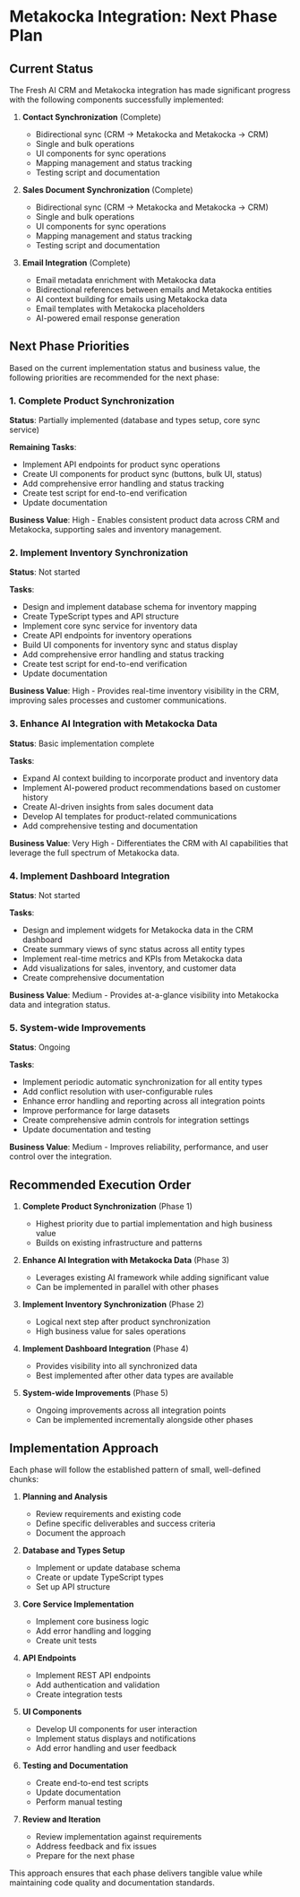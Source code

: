 # Metakocka Integration: Next Phase Plan

## Current Status

The Fresh AI CRM and Metakocka integration has made significant progress with the following components successfully implemented:

1. **Contact Synchronization** (Complete)
   - Bidirectional sync (CRM → Metakocka and Metakocka → CRM)
   - Single and bulk operations
   - UI components for sync operations
   - Mapping management and status tracking
   - Testing script and documentation

2. **Sales Document Synchronization** (Complete)
   - Bidirectional sync (CRM → Metakocka and Metakocka → CRM)
   - Single and bulk operations
   - UI components for sync operations
   - Mapping management and status tracking
   - Testing script and documentation

3. **Email Integration** (Complete)
   - Email metadata enrichment with Metakocka data
   - Bidirectional references between emails and Metakocka entities
   - AI context building for emails using Metakocka data
   - Email templates with Metakocka placeholders
   - AI-powered email response generation

## Next Phase Priorities

Based on the current implementation status and business value, the following priorities are recommended for the next phase:

### 1. Complete Product Synchronization

**Status**: Partially implemented (database and types setup, core sync service)

**Remaining Tasks**:
- Implement API endpoints for product sync operations
- Create UI components for product sync (buttons, bulk UI, status)
- Add comprehensive error handling and status tracking
- Create test script for end-to-end verification
- Update documentation

**Business Value**: High - Enables consistent product data across CRM and Metakocka, supporting sales and inventory management.

### 2. Implement Inventory Synchronization

**Status**: Not started

**Tasks**:
- Design and implement database schema for inventory mapping
- Create TypeScript types and API structure
- Implement core sync service for inventory data
- Create API endpoints for inventory operations
- Build UI components for inventory sync and status display
- Add comprehensive error handling and status tracking
- Create test script for end-to-end verification
- Update documentation

**Business Value**: High - Provides real-time inventory visibility in the CRM, improving sales processes and customer communications.

### 3. Enhance AI Integration with Metakocka Data

**Status**: Basic implementation complete

**Tasks**:
- Expand AI context building to incorporate product and inventory data
- Implement AI-powered product recommendations based on customer history
- Create AI-driven insights from sales document data
- Develop AI templates for product-related communications
- Add comprehensive testing and documentation

**Business Value**: Very High - Differentiates the CRM with AI capabilities that leverage the full spectrum of Metakocka data.

### 4. Implement Dashboard Integration

**Status**: Not started

**Tasks**:
- Design and implement widgets for Metakocka data in the CRM dashboard
- Create summary views of sync status across all entity types
- Implement real-time metrics and KPIs from Metakocka data
- Add visualizations for sales, inventory, and customer data
- Create comprehensive documentation

**Business Value**: Medium - Provides at-a-glance visibility into Metakocka data and integration status.

### 5. System-wide Improvements

**Status**: Ongoing

**Tasks**:
- Implement periodic automatic synchronization for all entity types
- Add conflict resolution with user-configurable rules
- Enhance error handling and reporting across all integration points
- Improve performance for large datasets
- Create comprehensive admin controls for integration settings
- Update documentation and testing

**Business Value**: Medium - Improves reliability, performance, and user control over the integration.

## Recommended Execution Order

1. **Complete Product Synchronization** (Phase 1)
   - Highest priority due to partial implementation and high business value
   - Builds on existing infrastructure and patterns

2. **Enhance AI Integration with Metakocka Data** (Phase 3)
   - Leverages existing AI framework while adding significant value
   - Can be implemented in parallel with other phases

3. **Implement Inventory Synchronization** (Phase 2)
   - Logical next step after product synchronization
   - High business value for sales operations

4. **Implement Dashboard Integration** (Phase 4)
   - Provides visibility into all synchronized data
   - Best implemented after other data types are available

5. **System-wide Improvements** (Phase 5)
   - Ongoing improvements across all integration points
   - Can be implemented incrementally alongside other phases

## Implementation Approach

Each phase will follow the established pattern of small, well-defined chunks:

1. **Planning and Analysis**
   - Review requirements and existing code
   - Define specific deliverables and success criteria
   - Document the approach

2. **Database and Types Setup**
   - Implement or update database schema
   - Create or update TypeScript types
   - Set up API structure

3. **Core Service Implementation**
   - Implement core business logic
   - Add error handling and logging
   - Create unit tests

4. **API Endpoints**
   - Implement REST API endpoints
   - Add authentication and validation
   - Create integration tests

5. **UI Components**
   - Develop UI components for user interaction
   - Implement status displays and notifications
   - Add error handling and user feedback

6. **Testing and Documentation**
   - Create end-to-end test scripts
   - Update documentation
   - Perform manual testing

7. **Review and Iteration**
   - Review implementation against requirements
   - Address feedback and fix issues
   - Prepare for the next phase

This approach ensures that each phase delivers tangible value while maintaining code quality and documentation standards.
